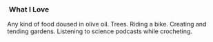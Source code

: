### <i class="icon-heart icon-white"></i>&nbsp;What I Love

Any kind of food doused in olive oil.
Trees.
Riding a bike.
Creating and tending gardens.
Listening to science podcasts while crocheting.
